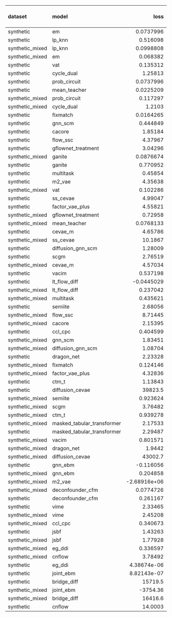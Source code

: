 | dataset         | model                      |            loss |   treatment accuracy |   outcome rmse |   outcome rmse labelled |   outcome rmse unlabelled |
|:----------------|:---------------------------|----------------:|---------------------:|---------------:|------------------------:|--------------------------:|
| synthetic       | em                         |     0.0737996   |             0        |      0         |               0         |                  0        |
| synthetic       | lp_knn                     |     0.516098    |             0.7      |      0         |               0         |                  0        |
| synthetic_mixed | lp_knn                     |     0.0998808   |             0.909091 |      0         |               0         |                  0        |
| synthetic_mixed | em                         |     0.068382    |             0        |      0         |               0         |                  0        |
| synthetic       | vat                        |     0.135312    |             1        |      0.0920665 |               0.0920665 |                  0        |
| synthetic       | cycle_dual                 |     1.25813     |             1        |      0.0954845 |               0.0954845 |                  0        |
| synthetic       | prob_circuit               |     0.0737996   |             1        |      0.0985023 |               0.0985023 |                  0        |
| synthetic       | mean_teacher               |     0.0225209   |             1        |      0.101842  |               0.101842  |                  0        |
| synthetic_mixed | prob_circuit               |     0.117297    |             1        |      0.111319  |               0.0767366 |                  0.132294 |
| synthetic_mixed | cycle_dual                 |     1.2103      |             1        |      0.117675  |               0.110598  |                  0.113163 |
| synthetic       | fixmatch                   |     0.0164265   |             1        |      0.124752  |               0.124752  |                  0        |
| synthetic       | gnn_scm                    |     0.444849    |             0.68     |      0.161173  |               0.161173  |                  0        |
| synthetic       | cacore                     |     1.85184     |             1        |      0.169746  |               0.169746  |                  0        |
| synthetic       | flow_ssc                   |     4.37967     |             1        |      0.174922  |               0.174922  |                  0        |
| synthetic       | gflownet_treatment         |     3.04296     |             0.46     |      0.180128  |               0.180128  |                  0        |
| synthetic_mixed | ganite                     |     0.0876674   |             1        |      0.201088  |               0.138904  |                  0.235674 |
| synthetic       | ganite                     |     0.770952    |             1        |      0.21243   |               0.21243   |                  0        |
| synthetic       | multitask                  |     0.45854     |             1        |      0.21818   |               0.21818   |                  0        |
| synthetic       | m2_vae                     |     4.35638     |             1        |      0.266118  |               0.266118  |                  0        |
| synthetic_mixed | vat                        |     0.102286    |             1        |      0.273609  |               0.19015   |                  0.330037 |
| synthetic       | ss_cevae                   |     4.99047     |             1        |      0.285659  |               0.285659  |                  0        |
| synthetic       | factor_vae_plus            |     4.55821     |             0.52     |      0.290424  |               0.290424  |                  0        |
| synthetic_mixed | gflownet_treatment         |     0.72958     |             1        |      0.369359  |               0.253275  |                  0.422499 |
| synthetic_mixed | mean_teacher               |     0.0768133   |             1        |      0.394927  |               0.193482  |                  0.509912 |
| synthetic       | cevae_m                    |     4.65786     |             0.6      |      0.399521  |               0.399521  |                  0        |
| synthetic_mixed | ss_cevae                   |    10.1867      |             1        |      0.400364  |               0.193529  |                  0.469838 |
| synthetic       | diffusion_gnn_scm          |     1.28009     |             0.76     |      0.418679  |               0.418679  |                  0        |
| synthetic       | scgm                       |     2.76519     |             0.72     |      0.433462  |               0.433462  |                  0        |
| synthetic_mixed | cevae_m                    |     4.57034     |             1        |      0.500234  |               0.292252  |                  0.563747 |
| synthetic       | vacim                      |     0.537198    |             0.48     |      0.517055  |               0.517055  |                  0        |
| synthetic       | lt_flow_diff               |    -0.0445029   |             1        |      0.569187  |               0.569187  |                  0        |
| synthetic_mixed | lt_flow_diff               |     0.237042    |             1        |      0.600694  |               0.441681  |                  0.646824 |
| synthetic_mixed | multitask                  |     0.435621    |             1        |      0.695397  |               0.367139  |                  0.847657 |
| synthetic       | semiite                    |     2.68056     |             0.82     |      0.762273  |               0.762273  |                  0        |
| synthetic_mixed | flow_ssc                   |     8.71445     |             1        |      0.766098  |               0.627987  |                  0.866408 |
| synthetic_mixed | cacore                     |     2.15395     |             1        |      0.858048  |               0.218616  |                  1.1339   |
| synthetic       | ccl_cpc                    |     0.404599    |             1        |      0.885595  |               0.885595  |                  0        |
| synthetic_mixed | gnn_scm                    |     1.83451     |             0.96     |      0.909793  |               0.789521  |                  0.970802 |
| synthetic_mixed | diffusion_gnn_scm          |     1.08704     |             0.671429 |      0.918419  |               0.922709  |                  0.952037 |
| synthetic       | dragon_net                 |     2.23328     |             0.8      |      0.948438  |               0.948438  |                  0        |
| synthetic_mixed | fixmatch                   |     0.124146    |             1        |      0.95047   |               0.113854  |                  1.2199   |
| synthetic_mixed | factor_vae_plus            |     4.32836     |             0.776667 |      0.998975  |               0.617506  |                  1.21448  |
| synthetic       | ctm_t                      |     1.13843     |             0.78     |      1.00821   |               1.00821   |                  0        |
| synthetic       | diffusion_cevae            | 39823.5         |             0.72     |      1.0593    |               1.0593    |                  0        |
| synthetic_mixed | semiite                    |     0.923624    |             0.971429 |      1.14206   |               0.32998   |                  1.51038  |
| synthetic_mixed | scgm                       |     3.76482     |             0.82     |      1.15534   |               0.743094  |                  1.37133  |
| synthetic_mixed | ctm_t                      |     0.939278    |             0.8      |      1.16569   |               0.775142  |                  1.36016  |
| synthetic_mixed | masked_tabular_transformer |     2.17533     |             0.76     |      1.20565   |               1.20921   |                  1.19683  |
| synthetic       | masked_tabular_transformer |     2.29487     |             0.48     |      1.26521   |               1.26521   |                  0        |
| synthetic_mixed | vacim                      |     0.801571    |             0.75     |      1.27481   |               0.772948  |                  1.5378   |
| synthetic_mixed | dragon_net                 |     1.9442      |             0.96     |      1.30767   |               0.891804  |                  1.58559  |
| synthetic_mixed | diffusion_cevae            | 43002.7         |             0.921429 |      1.32282   |               1.12236   |                  1.43211  |
| synthetic       | gnn_ebm                    |    -0.116056    |             1        |      1.3381    |               1.3381    |                  0        |
| synthetic_mixed | gnn_ebm                    |     0.204858    |             0.713333 |      1.39565   |               1.05976   |                  1.53473  |
| synthetic_mixed | m2_vae                     |    -2.68916e+06 |             0.32     |      1.49026   |               1.1859    |                  1.64194  |
| synthetic_mixed | deconfounder_cfm           |     0.0774726   |             0.67619  |      1.5192    |               1.29214   |                  1.66435  |
| synthetic       | deconfounder_cfm           |     0.261167    |             0.48     |      1.54128   |               1.54128   |                  0        |
| synthetic       | vime                       |     2.33465     |             0.48     |      1.56715   |               1.56715   |                  0        |
| synthetic_mixed | vime                       |     2.45208     |             0.71     |      1.58034   |               1.21156   |                  1.59092  |
| synthetic_mixed | ccl_cpc                    |     0.340673    |             0.96     |      2.03031   |               1.93135   |                  1.91892  |
| synthetic       | jsbf                       |     1.43263     |             0.48     |      2.08231   |               2.08231   |                  0        |
| synthetic_mixed | jsbf                       |     1.77928     |             0.76     |      2.66095   |               1.83293   |                  2.88931  |
| synthetic_mixed | eg_ddi                     |     0.336597    |             1        |      8.66272   |               7.68549   |                  9.18657  |
| synthetic_mixed | cnflow                     |     3.78492     |             0.326667 |      8.9546    |               8.9643    |                  8.98494  |
| synthetic       | eg_ddi                     |     4.38674e-06 |             1        |     16.8699    |              16.8699    |                  0        |
| synthetic       | joint_ebm                  |     8.82143e-07 |             1        |     70.7322    |              70.7322    |                  0        |
| synthetic       | bridge_diff                | 15719.5         |             1        |   1242.51      |            1242.51      |                  0        |
| synthetic_mixed | joint_ebm                  | -3754.36        |             0.736667 |   3813.02      |            4067.75      |               3498.71     |
| synthetic_mixed | bridge_diff                | 16416.6         |             1        |  20036.6       |           11586.6       |              21544.2      |
| synthetic       | cnflow                     |    14.0003      |             0.32     | 116038         |          116038         |                  0        |
